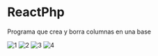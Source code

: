 # ReactPhp
Programa que crea y borra columnas en una base 

![1](https://user-images.githubusercontent.com/68412071/179635248-e0816e74-72c5-4e84-a8cc-80028debbae8.JPG)
![2](https://user-images.githubusercontent.com/68412071/179635253-6f8a8738-5c9f-4d12-a1f9-b1d29cf87597.JPG)
![3](https://user-images.githubusercontent.com/68412071/179635257-e8621983-e119-4158-9a13-26112301ffe2.JPG)
![4](https://user-images.githubusercontent.com/68412071/179635258-07bd9650-1d37-4eab-ba2e-d75d08c399b8.JPG)
